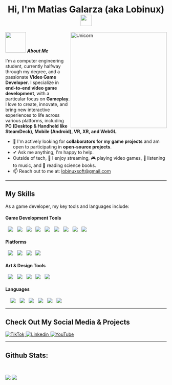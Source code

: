 <h1 align="center"><b>Hi, I'm Matias Galarza (aka Lobinux) </b><img src="https://media.giphy.com/media/hvRJCLFzcasrR4ia7z/giphy.gif" width="35"></h1>
<img align="right" width=300px alt="Unicorn" src="https://media1.giphy.com/media/v1.Y2lkPTc5MGI3NjExMnpjZmMzMmxxeGs2NGdmamZsNWFjMm91eWFjMnNqMTJkejdud3c2dSZlcD12MV9pbnRlcm5hbF9naWZfYnlfaWQmY3Q9cw/rWBEkXG55Aoo4NhapT/giphy.gif" />

<img src="https://media2.giphy.com/media/v1.Y2lkPTc5MGI3NjExMjY5Z3EzaGhkd2pobWJic3F1ZmlzMHlneW41amF1a2hxaWV1bmU2NCZlcD12MV9pbnRlcm5hbF9naWZfYnlfaWQmY3Q9cw/OgUorGH0Z75b3unoPA/giphy.gif" width="64px">&nbsp;***About Me***

I'm a computer engineering student, currently halfway through my degree, and a passionate **Video Game Developer**. I specialize in **end-to-end video game development**, with a particular focus on **Gameplay**. I love to create, innovate, and bring new interactive experiences to life across various platforms, including **PC (Desktop & Handheld like SteamDeck), Mobile (Android), VR, XR, and WebGL**.

- 👯 I'm actively looking for **collaborators for my game projects** and am open to participating in **open-source projects**.
- ✔ Ask me anything, I'm happy to help.
- Outside of tech, 💜 I enjoy streaming, 🎮 playing video games, 🎵 listening to music, and 📖 reading science books.
- 📫 Reach out to me at: <a href="mailto:lobinuxsoft@gmail.com">lobinuxsoft@gmail.com</a>

---

## My Skills

As a game developer, my key tools and languages include:

<h4> Game Development Tools </h4>
<span>
  <img style="margin-right: 1px;" src="https://img.shields.io/badge/Godot-478CBF?style=for-the-badge&logo=godot-engine&logoColor=white">
  <img style="margin-right: 1px;" src="https://img.shields.io/badge/Unreal%20Engine-313131?style=for-the-badge&logo=unreal-engine&logoColor=white">
  <img style="margin-right: 1px;" src="https://img.shields.io/badge/Unity-%23100000?style=for-the-badge&logo=unity&logoColor=white">
  <img style="margin-right: 1px;" src="https://img.shields.io/badge/Rider-0A0A0A?style=for-the-badge&logo=rider&logoColor=white">
  <img style="margin-right: 1px;" src="https://img.shields.io/badge/Visual%20Studio-5C2D91?style=for-the-badge&logo=visual-studio&logoColor=white">
  <img style="margin-right: 1px;" src="https://img.shields.io/badge/Git-F05032?style=for-the-badge&logo=git&logoColor=white">
  <img style="margin-right: 1px;" src="https://img.shields.io/badge/Bitbucket-0052CC?style=for-the-badge&logo=bitbucket&logoColor=white">
  <img style="margin-right: 1px;" src="https://img.shields.io/badge/jira-%230A0FFF.svg?style=for-the-badge&logo=jira&logoColor=white">
  <img style="margin-right: 1px;" src="https://img.shields.io/badge/Notion-%23000000.svg?style=for-the-badge&logo=notion&logoColor=white">
</span>

<h4> Platforms </h4>
<span>
  <img style="margin-right: 1px;" src="https://img.shields.io/badge/Windows-0078D4?style=for-the-badge&logo=windows&logoColor=white">
  <img style="margin-right: 1px;" src="https://img.shields.io/badge/Linux-FCC624?style=for-the-badge&logo=linux&logoColor=black">
  <img style="margin-right: 1px;" src="https://img.shields.io/badge/Android-3DDC84?style=for-the-badge&logo=android&logoColor=white">
  <img style="margin-right: 1px;" src="https://img.shields.io/badge/WebGL-000000?style=for-the-badge&logo=webgl&logoColor=white">
</span>

<h4> Art & Design Tools </h4>
<span>
  <img style="margin-right: 1px;" src="https://img.shields.io/badge/Blender-F5792A?style=for-the-badge&logo=blender&logoColor=white">
  <img style="margin-right: 1px;" src="https://img.shields.io/badge/Zbrush-293681?style=for-the-badge&logo=zbrush&logoColor=white">
  <img style="margin-right: 1px;" src="https://img.shields.io/badge/Autodesk%20Maya-000000?style=for-the-badge&logo=autodesk&logoColor=white">
  <img style="margin-right: 1px;" src="https://img.shields.io/badge/Adobe%20Photoshop-31A8FF?style=for-the-badge&logo=adobe%20photoshop&logoColor=white">
  <img style="margin-right: 1px;" src="https://img.shields.io/badge/GIMP-5C564A?style=for-the-badge&logo=gimp&logoColor=white">
</span>

<h4> Languages </h4>
<span> 
  <img style="margin-right: 1px;" src="https://img.shields.io/badge/C%2B%2B-00599C?style=for-the-badge&logo=c%2B%2B&logoColor=white">
  <img style="margin-right: 1px;" src="https://img.shields.io/badge/C%23-239120?style=for-the-badge&logo=c-sharp&logoColor=white">
  <img style="margin-right: 1px;" src="https://img.shields.io/badge/JavaScript-F7DF1E?style=for-the-badge&logo=javascript&logoColor=black">
  <img style="margin-right: 1px;" src="https://img.shields.io/badge/Java-ED8B00?style=for-the-badge&logo=java&logoColor=white">
  <img style="margin-right: 1px;" src="https://img.shields.io/badge/Python-3670A0?style=for-the-badge&logo=python&logoColor=ffdd54">
  <img style="margin-right: 1px;" src="https://img.shields.io/badge/typescript-%23007ACC.svg?style=for-the-badge&logo=typescript&logoColor=white">
</span>

---

## Check Out My Social Media & Projects

<a href="https://www.tiktok.com/@lobinux">
  <img style="margin-right: 1px;" src="https://img.shields.io/badge/TikTok-%23000000.svg?style=for-the-badge&logo=TikTok&logoColor=white" alt="TikTok">
</a>
<a href="https://www.linkedin.com/in/lobinux/">
  <img style="margin-right: 1px;" src="https://img.shields.io/badge/Linkedin-9347FF?style=for-the-badge&logo=linkedin&logoColor=white" alt="Linkedin">
</a>
<a href="https://www.youtube.com/@lobinuxsoft">
  <img style="margin-right: 1px;" src="https://img.shields.io/badge/YouTube-%23FF0000.svg?style=for-the-badge&logo=YouTube&logoColor=white" alt="YouTube">
</a>

---

<h2>Github Stats:</h2> 

[![](https://github-readme-stats.vercel.app/api?username=lobinuxsoft&show_icons=true&theme=tokyonight&hide_border=true&locale=en)](https://github.com/lobinuxsoft)
[![](https://github-readme-streak-stats.herokuapp.com/?user=lobinuxsoft&theme=material-palenight)](https://github.com/lobinuxsoft)
</div>
